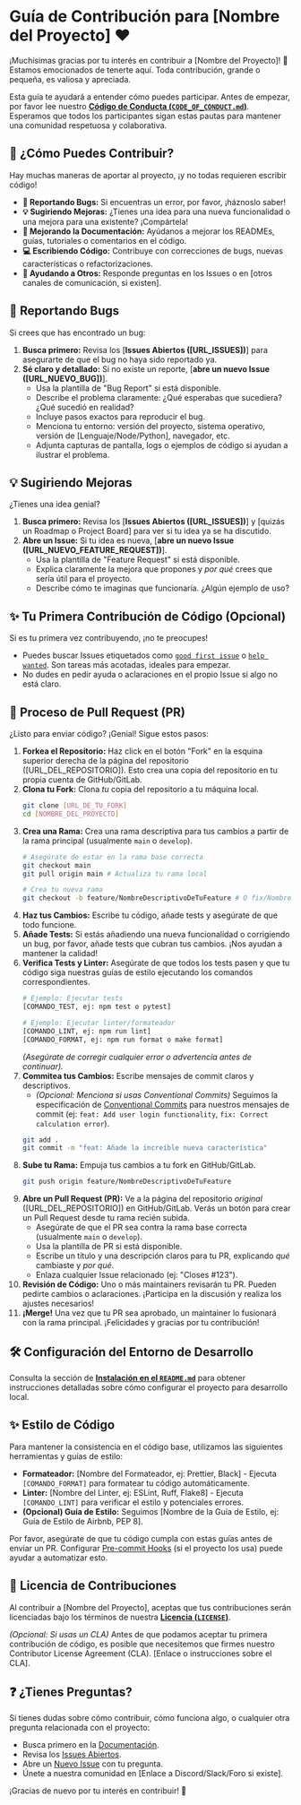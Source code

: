 # Guía de Contribución para [Nombre del Proyecto] ❤️

¡Muchísimas gracias por tu interés en contribuir a [Nombre del Proyecto]! 🎉 Estamos emocionados de tenerte aquí. Toda contribución, grande o pequeña, es valiosa y apreciada.

Esta guía te ayudará a entender cómo puedes participar. Antes de empezar, por favor lee nuestro [**Código de Conducta (`CODE_OF_CONDUCT.md`)**](CODE_OF_CONDUCT.md). Esperamos que todos los participantes sigan estas pautas para mantener una comunidad respetuosa y colaborativa.

## 🤔 ¿Cómo Puedes Contribuir?

Hay muchas maneras de aportar al proyecto, ¡y no todas requieren escribir código!

* **🐛 Reportando Bugs:** Si encuentras un error, por favor, ¡háznoslo saber!
* **💡 Sugiriendo Mejoras:** ¿Tienes una idea para una nueva funcionalidad o una mejora para una existente? ¡Compártela!
* **📖 Mejorando la Documentación:** Ayúdanos a mejorar los READMEs, guías, tutoriales o comentarios en el código.
* **💻 Escribiendo Código:** Contribuye con correcciones de bugs, nuevas características o refactorizaciones.
* **💬 Ayudando a Otros:** Responde preguntas en los Issues o en [otros canales de comunicación, si existen].

## 🐛 Reportando Bugs

Si crees que has encontrado un bug:

1.  **Busca primero:** Revisa los [**Issues Abiertos ([URL_ISSUES])**] para asegurarte de que el bug no haya sido reportado ya.
2.  **Sé claro y detallado:** Si no existe un reporte, [**abre un nuevo Issue ([URL_NUEVO_BUG])**].
    * Usa la plantilla de "Bug Report" si está disponible.
    * Describe el problema claramente: ¿Qué esperabas que sucediera? ¿Qué sucedió en realidad?
    * Incluye pasos exactos para reproducir el bug.
    * Menciona tu entorno: versión del proyecto, sistema operativo, versión de [Lenguaje/Node/Python], navegador, etc.
    * Adjunta capturas de pantalla, logs o ejemplos de código si ayudan a ilustrar el problema.

## 💡 Sugiriendo Mejoras

¿Tienes una idea genial?

1.  **Busca primero:** Revisa los [**Issues Abiertos ([URL_ISSUES])**] y [quizás un Roadmap o Project Board] para ver si tu idea ya se ha discutido.
2.  **Abre un Issue:** Si tu idea es nueva, [**abre un nuevo Issue ([URL_NUEVO_FEATURE_REQUEST])**].
    * Usa la plantilla de "Feature Request" si está disponible.
    * Explica claramente la mejora que propones y *por qué* crees que sería útil para el proyecto.
    * Describe cómo te imaginas que funcionaría. ¿Algún ejemplo de uso?

## ✨ Tu Primera Contribución de Código (Opcional)

Si es tu primera vez contribuyendo, ¡no te preocupes!

* Puedes buscar Issues etiquetados como [`good first issue`]([URL_ISSUES_GOOD_FIRST_ISSUE]) o [`help wanted`]([URL_ISSUES_HELP_WANTED]). Son tareas más acotadas, ideales para empezar.
* No dudes en pedir ayuda o aclaraciones en el propio Issue si algo no está claro.

## 🚀 Proceso de Pull Request (PR)

¿Listo para enviar código? ¡Genial! Sigue estos pasos:

1.  **Forkea el Repositorio:** Haz click en el botón "Fork" en la esquina superior derecha de la página del repositorio ([URL_DEL_REPOSITORIO]). Esto crea una copia del repositorio en tu propia cuenta de GitHub/GitLab.
2.  **Clona tu Fork:** Clona *tu* copia del repositorio a tu máquina local.
    ```bash
    git clone [URL_DE_TU_FORK]
    cd [NOMBRE_DEL_PROYECTO]
    ```
3.  **Crea una Rama:** Crea una rama descriptiva para tus cambios a partir de la rama principal (usualmente `main` o `develop`).
    ```bash
    # Asegúrate de estar en la rama base correcta
    git checkout main
    git pull origin main # Actualiza tu rama local

    # Crea tu nueva rama
    git checkout -b feature/NombreDescriptivoDeTuFeature # O fix/NombreDelBug
    ```
4.  **Haz tus Cambios:** Escribe tu código, añade tests y asegúrate de que todo funcione.
5.  **Añade Tests:** Si estás añadiendo una nueva funcionalidad o corrigiendo un bug, por favor, añade tests que cubran tus cambios. ¡Nos ayudan a mantener la calidad!
6.  **Verifica Tests y Linter:** Asegúrate de que todos los tests pasen y que tu código siga nuestras guías de estilo ejecutando los comandos correspondientes.
    ```bash
    # Ejemplo: Ejecutar tests
    [COMANDO_TEST, ej: npm test o pytest]

    # Ejemplo: Ejecutar linter/formateador
    [COMANDO_LINT, ej: npm run lint]
    [COMANDO_FORMAT, ej: npm run format o make format]
    ```
    *(Asegúrate de corregir cualquier error o advertencia antes de continuar).*
7.  **Commitea tus Cambios:** Escribe mensajes de commit claros y descriptivos.
    * *(Opcional: Menciona si usas Conventional Commits)* Seguimos la especificación de [Conventional Commits](https://www.conventionalcommits.org/) para nuestros mensajes de commit (ej: `feat: Add user login functionality`, `fix: Correct calculation error`).
    ```bash
    git add .
    git commit -m "feat: Añade la increíble nueva característica"
    ```
8.  **Sube tu Rama:** Empuja tus cambios a tu fork en GitHub/GitLab.
    ```bash
    git push origin feature/NombreDescriptivoDeTuFeature
    ```
9.  **Abre un Pull Request (PR):** Ve a la página del repositorio *original* ([URL_DEL_REPOSITORIO]) en GitHub/GitLab. Verás un botón para crear un Pull Request desde tu rama recién subida.
    * Asegúrate de que el PR sea contra la rama base correcta (usualmente `main` o `develop`).
    * Usa la plantilla de PR si está disponible.
    * Escribe un título y una descripción claros para tu PR, explicando *qué* cambiaste y *por qué*.
    * Enlaza cualquier Issue relacionado (ej: "Closes #123").
10. **Revisión de Código:** Uno o más maintainers revisarán tu PR. Pueden pedirte cambios o aclaraciones. ¡Participa en la discusión y realiza los ajustes necesarios!
11. **¡Merge!** Una vez que tu PR sea aprobado, un maintainer lo fusionará con la rama principal. ¡Felicidades y gracias por tu contribución!

## 🛠️ Configuración del Entorno de Desarrollo

Consulta la sección de [**Instalación en el `README.md`**](README.md#instalación) para obtener instrucciones detalladas sobre cómo configurar el proyecto para desarrollo local.

## ✨ Estilo de Código

Para mantener la consistencia en el código base, utilizamos las siguientes herramientas y guías de estilo:

* **Formateador:** [Nombre del Formateador, ej: Prettier, Black] - Ejecuta `[COMANDO_FORMAT]` para formatear tu código automáticamente.
* **Linter:** [Nombre del Linter, ej: ESLint, Ruff, Flake8] - Ejecuta `[COMANDO_LINT]` para verificar el estilo y potenciales errores.
* **(Opcional) Guía de Estilo:** Seguimos [Nombre de la Guía de Estilo, ej: Guía de Estilo de Airbnb, PEP 8].

Por favor, asegúrate de que tu código cumpla con estas guías antes de enviar un PR. Configurar [Pre-commit Hooks](https://pre-commit.com/) (si el proyecto los usa) puede ayudar a automatizar esto.

## 📄 Licencia de Contribuciones

Al contribuir a [Nombre del Proyecto], aceptas que tus contribuciones serán licenciadas bajo los términos de nuestra [**Licencia (`LICENSE`)**](LICENSE).

*(Opcional: Si usas un CLA)* Antes de que podamos aceptar tu primera contribución de código, es posible que necesitemos que firmes nuestro Contributor License Agreement (CLA). [Enlace o instrucciones sobre el CLA].

## ❓ ¿Tienes Preguntas?

Si tienes dudas sobre cómo contribuir, cómo funciona algo, o cualquier otra pregunta relacionada con el proyecto:

* Busca primero en la [Documentación]([URL_DOCUMENTACION_SI_EXISTE]).
* Revisa los [Issues Abiertos]([URL_ISSUES]).
* Abre un [Nuevo Issue]([URL_NUEVO_ISSUE]) con tu pregunta.
* Únete a nuestra comunidad en [Enlace a Discord/Slack/Foro si existe].

¡Gracias de nuevo por tu interés en contribuir! 🙌